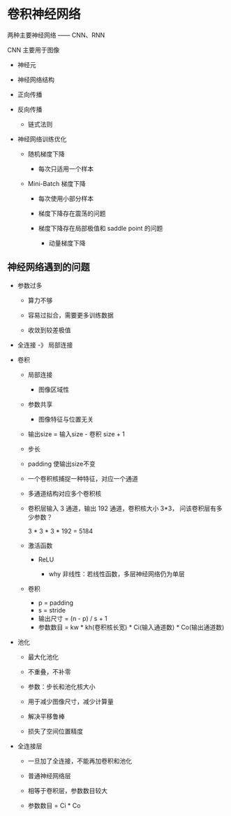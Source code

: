 # 卷积神经网络

两种主要神经网络 —— CNN、RNN

CNN 主要用于图像

* 神经元

* 神经网络结构

* 正向传播

* 反向传播

    * 链式法则

* 神经网络训练优化

    * 随机梯度下降

        * 每次只适用一个样本

    * Mini-Batch 梯度下降

        * 每次使用小部分样本

        * 梯度下降存在震荡的问题

        * 梯度下降存在局部极值和 saddle point 的问题

            * 动量梯度下降

## 神经网络遇到的问题

* 参数过多

    * 算力不够

    * 容易过拟合，需要更多训练数据

    * 收敛到较差极值

* 全连接 -》 局部连接

* 卷积

    * 局部连接

        * 图像区域性

    * 参数共享

        * 图像特征与位置无关

    * 输出size = 输入size - 卷积 size + 1

    * 步长

    * padding 使输出size不变

    * 一个卷积核捕捉一种特征，对应一个通道

    * 多通道结构对应多个卷积核

    * 卷积层输入 3 通道，输出 192 通道，卷积核大小 3*3， 问该卷积层有多少参数？

        3 * 3 * 3 * 192 = 5184

    * 激活函数

        * ReLU

            * why 非线性：若线性函数，多层神经网络仍为单层

    * 卷积

        * p = padding
        * s = stride
        * 输出尺寸 = (n - p) / s + 1
        * 参数数目 = kw * kh(卷积核长宽) * Ci(输入通道数) * Co(输出通道数)

* 池化

    * 最大化池化

    * 不重叠，不补零

    * 参数：步长和池化核大小

    * 用于减少图像尺寸，减少计算量

    * 解决平移鲁棒

    * 损失了空间位置精度

* 全连接层

    * 一旦加了全连接，不能再加卷积和池化

    * 普通神经网络层

    * 相等于卷积层，参数数目较大

    * 参数数目 = Ci * Co